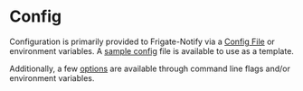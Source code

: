 # Config

Configuration is primarily provided to Frigate-Notify via a [Config File](./file.md) or environment variables. A [sample config](./sample.md) file is available to use as a template.

Additionally, a few [options](./options.md) are available through command line flags and/or environment variables.
